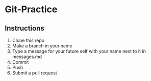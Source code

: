 # Git-Practice

## Instructions

1. Clone this repo
2. Make a branch in your name
3. Type a message for your future self with your name next to it in messages.md
4. Commit
5. Push
6. Submit a pull request
